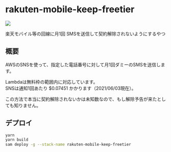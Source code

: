 # rakuten-mobile-keep-freetier

[![](https://i.imgur.com/zrKO84G.png)](https://i.imgur.com/zrKO84G.png)

楽天モバイル等の回線に月1回 SMSを送信して契約解除されないようにするやつ

## 概要

AWSのSNSを使って、指定した電話番号に対して月1回ダミーのSMSを送信します。

Lambdaは無料枠の範囲内に対応しています。  
SNSは通知1回あたり $0.07451 かかります（2021/06/03現在）。

この方法で本当に契約解除されないかは未知数なので、もし解除予告が来たとしても知りません。

## デプロイ

```sh
yarn
yarn build
sam deploy -g --stack-name rakuten-mobile-keep-freetier
```
